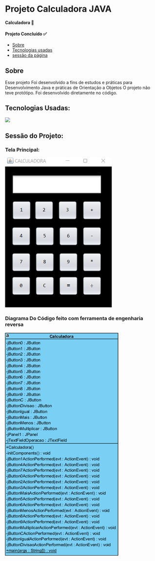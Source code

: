<h1> Projeto Calculadora JAVA </h1>
<p><b>Calculadora 🧮</b></p>


<h4> 
	Projeto Concluído ✅
</h4>

<ul>
 <li><a href="#sobre">Sobre</a></li>
 <li><a href="#tecnologias">Tecnologias usadas</a></li> 
 <li><a href="#sessao">sessão da página</a></li>
</ul>

<h2 id="sobre">Sobre</h2>
<p>Esse projeto Foi desenvolvido a fins de estudos e práticas para Desenvolvimento Java e práticas de Orientação a Objetos O projeto não teve protótipo.
Foi desenvolvido diretamente no código.</p>


<h2 id="tecnologias">Tecnologias Usadas:</h2>

<p>
  <img src="https://img.shields.io/badge/JAVA-E34F26?style=for-the-badge&logo=java5&logoColor=white" />
 
</p>

<h2 id="sessao">Sessão do Projeto:</h2>

<h3>Tela Principal:</h3>


![Começo](https://github.com/AlexDeSaran/Calculadora/blob/main/img/img.png)

<h3>Diagrama Do Código feito com ferramenta de engenharia reversa</h3>

![Começo](https://github.com/AlexDeSaran/Calculadora/blob/main/img/di.png)
